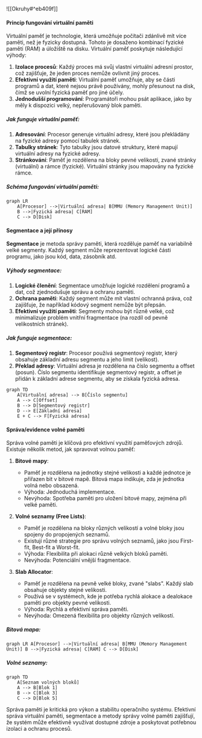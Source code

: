 ![[Okruhy#^eb409f]]

#### Princip fungování virtuální paměti

Virtuální paměť je technologie, která umožňuje počítači zdánlivě mít více paměti, než je fyzicky dostupná. Tohoto je dosaženo kombinací fyzické paměti (RAM) a úložiště na disku. Virtuální paměť poskytuje následující výhody:

1. **Izolace procesů**: Každý proces má svůj vlastní virtuální adresní prostor, což zajišťuje, že jeden proces nemůže ovlivnit jiný proces.
2. **Efektivní využití paměti**: Virtuální paměť umožňuje, aby se části programů a dat, které nejsou právě používány, mohly přesunout na disk, čímž se uvolní fyzická paměť pro jiné účely.
3. **Jednodušší programování**: Programátoři mohou psát aplikace, jako by měly k dispozici velký, nepřerušovaný blok paměti.

##### Jak funguje virtuální paměť:

1. **Adresování**: Procesor generuje virtuální adresy, které jsou překládány na fyzické adresy pomocí tabulek stránek.
2. **Tabulky stránek**: Tyto tabulky jsou datové struktury, které mapují virtuální adresy na fyzické adresy.
3. **Stránkování**: Paměť je rozdělena na bloky pevné velikosti, zvané stránky (virtuální) a rámce (fyzické). Virtuální stránky jsou mapovány na fyzické rámce.

##### Schéma fungování virtuální paměti:

```mermaid
graph LR
    A[Procesor] -->|Virtuální adresa| B[MMU (Memory Management Unit)]
    B -->|Fyzická adresa| C[RAM]
    C --> D[Disk]
```

#### Segmentace a její přínosy

**Segmentace** je metoda správy paměti, která rozděluje paměť na variabilně velké segmenty. Každý segment může reprezentovat logické části programu, jako jsou kód, data, zásobník atd.

##### Výhody segmentace:

1. **Logické členění**: Segmentace umožňuje logické rozdělení programů a dat, což zjednodušuje správu a ochranu paměti.
2. **Ochrana paměti**: Každý segment může mít vlastní ochranná práva, což zajišťuje, že například kódový segment nemůže být přepsán.
3. **Efektivní využití paměti**: Segmenty mohou být různě velké, což minimalizuje problém vnitřní fragmentace (na rozdíl od pevně velikostních stránek).

##### Jak funguje segmentace:

1. **Segmentový registr**: Procesor používá segmentový registr, který obsahuje základní adresu segmentu a jeho limit (velikost).
2. **Překlad adresy**: Virtuální adresa je rozdělena na číslo segmentu a offset (posun). Číslo segmentu identifikuje segmentový registr, a offset je přidán k základní adrese segmentu, aby se získala fyzická adresa.

```mermaid
graph TD
    A[Virtuální adresa] --> B[Číslo segmentu]
    A --> C[Offset]
    B --> D[Segmentový registr]
    D --> E[Základní adresa]
    E + C --> F[Fyzická adresa]
```

#### Správa/evidence volné paměti

Správa volné paměti je klíčová pro efektivní využití paměťových zdrojů. Existuje několik metod, jak spravovat volnou paměť:

1. **Bitové mapy**:
   - Paměť je rozdělena na jednotky stejné velikosti a každé jednotce je přiřazen bit v bitové mapě. Bitová mapa indikuje, zda je jednotka volná nebo obsazená.
   - Výhoda: Jednoduchá implementace.
   - Nevýhoda: Spotřeba paměti pro uložení bitové mapy, zejména při velké paměti.

2. **Volné seznamy (Free Lists)**:
   - Paměť je rozdělena na bloky různých velikostí a volné bloky jsou spojeny do propojených seznamů.
   - Existují různé strategie pro správu volných seznamů, jako jsou First-fit, Best-fit a Worst-fit.
   - Výhoda: Flexibilita při alokaci různě velkých bloků paměti.
   - Nevýhoda: Potenciální vnější fragmentace.

3. **Slab Allocator**:
   - Paměť je rozdělena na pevně velké bloky, zvané "slabs". Každý slab obsahuje objekty stejné velikosti.
   - Používá se v systémech, kde je potřeba rychlá alokace a dealokace paměti pro objekty pevné velikosti.
   - Výhoda: Rychlá a efektivní správa paměti.
   - Nevýhoda: Omezená flexibilita pro objekty různých velikostí.

##### Bitová mapa:

```mermaid
graph LR A[Procesor] -->|Virtuální adresa| B[MMU (Memory Management Unit)] B -->|Fyzická adresa| C[RAM] C --> D[Disk]
```

##### Volné seznamy:

```mermaid
graph TD
    A[Seznam volných bloků]
    A --> B[Blok 1]
    B --> C[Blok 3]
    C --> D[Blok 5]
```

Správa paměti je kritická pro výkon a stabilitu operačního systému. Efektivní správa virtuální paměti, segmentace a metody správy volné paměti zajišťují, že systém může efektivně využívat dostupné zdroje a poskytovat potřebnou izolaci a ochranu procesů.